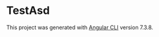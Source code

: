 # TestAsd

This project was generated with [Angular CLI](https://github.com/angular/angular-cli) version 7.3.8.
